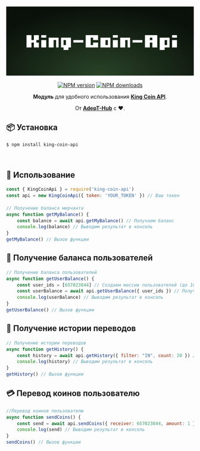 <p align=center>
<img src="https://raw.githubusercontent.com/asjsit/king-coin-api/6ee46785e24d3afe3f51b1bd9ea53d8e97d9fa55/docs/logo.svg"></img>
</p>
<p align=center>
<a href="https://www.npmjs.com/package/king-coin-api"><img src="https://img.shields.io/npm/v/king-coin-api.svg?style=flat-square" alt="NPM version"></a>
<a href="https://www.npmjs.com/package/king-coin-api"><img src="https://img.shields.io/npm/dt/king-coin-api.svg?style=flat-square" alt="NPM downloads"></a></p>
<div align="center">

**Модуль** для удобного использования **[King Coin API](https://kcbot.ru/docx/)**.
  
От **[AdepT-Hub](https://adept-hub.ru)** с  ❤.

</div>



## 📦 Установка

```sh
$ npm install king-coin-api
```
<br>

## 🚀 Использование

```js
const { KingCoinApi } = require('king-coin-api')
const api = new KingCoinApi({ token: 'YOUR_TOKEN' }) // Ваш токен

// Получение баланса мерчанта
async function getMyBalance() {
    const balance = await api.getMyBalance() // Получаем баланс
    console.log(balance) // Выводим результат в консоль
}
getMyBalance() // Вызов функции
```

## 💸 Получение баланса пользователей

```js
// Получение баланса пользователей
async function getUserBalance() {
    const user_ids = [657023844] // Создаем массив пользователей (до 1000)
    const userBalance = await api.getUserBalance({ user_ids }) // Получаем балансы пользователей
    console.log(userBalance) // Выводим результат в консоль
}
getUserBalance() // Вызов функции
```

## 📄 Получение истории переводов

```js
// Получение истории переводов
async function getHistory() {
    const history = await api.getHistory({ filter: "IN", count: 20 }) // Получаем 20 последних пополнений
    console.log(history) // Выводим результат в консоль
}
getHistory() // Вызов функции
```
## 💳 Перевод коинов пользователю

```js
//Перевод коинов пользователю
async function sendCoins() {
    const send = await api.sendCoins({ receiver: 657023844, amount: 1 }) // Делаем перевод 1 коин
    console.log(send) // Выводим результат в консоль
}
sendCoins() // Вызов функции
```